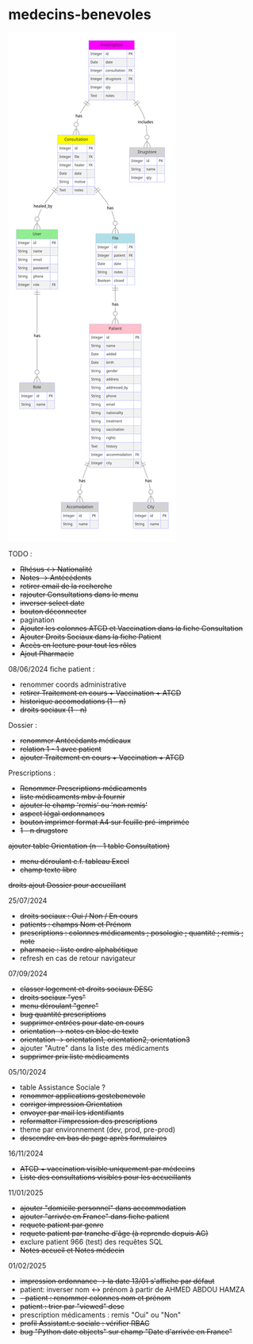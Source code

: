 # medecins-benevoles

![Schéma bdd](./app/static/medecins-benevoles.png)

TODO : 
- ~~Rhésus <-> Nationalité~~
- ~~Notes -> Antécédents~~
- ~~retirer email de la recherche~~
- ~~rajouter Consultations dans le menu~~
- ~~inverser select date~~
- ~~bouton déconnecter~~
- pagination
- ~~Ajouter les colonnes ATCD et Vaccination dans la fiche Consultation~~
- ~~Ajouter Droits Sociaux dans la fiche Patient~~
- ~~Accès en lecture pour tout les rôles~~
- ~~Ajout Pharmacie~~

08/06/2024
fiche patient :
 - renommer coords administrative
 - ~~retirer Traitement en cours + Vaccination + ATCD~~
 - ~~historique accomodations (1 - n)~~
 - ~~droits sociaux (1 - n)~~

 Dossier :
 - ~~renommer Antécédants médicaux~~
 - ~~relation 1 - 1 avec patient~~
 - ~~ajouter Traitement en cours + Vaccination + ATCD~~

 Prescriptions :
 - ~~Renommer Prescriptions médicaments~~
 - ~~liste médicaments mbv à fournir~~
 - ~~ajouter le champ 'remis' ou 'non remis'~~
 - ~~aspect légal ordonnances~~
 - ~~bouton imprimer format A4 sur feuille pré-imprimée~~
 - ~~1 - n drugstore~~

~~ajouter table Orientation (n - 1 table Consultation)~~
 - ~~menu déroulant c.f. tableau Excel~~
 - ~~champ texte libre~~

~~droits ajout Dossier pour accueillant~~

25/07/2024
- ~~droits sociaux : Oui / Non / En cours~~
- ~~patients : champs Nom et Prénom~~
- ~~prescriptions : colonnes médicaments  ; posologie ; quantité ; remis ; note~~
- ~~pharmacie : liste ordre alphabétique~~
- refresh en cas de retour navigateur

07/09/2024
- ~~classer logement et droits sociaux DESC~~
- ~~droits sociaux "yes"~~
- ~~menu déroulant "genre"~~
- ~~bug quantité prescriptions~~
- ~~supprimer entrées pour date en cours~~
- ~~orientation -> notes en bloc de texte~~
- ~~orientation -> orientation1, orientation2, orientation3~~
- ajouter "Autre" dans la liste des médicaments
- ~~supprimer prix liste médicaments~~

05/10/2024
- table Assistance Sociale ?
- ~~renommer applications gestebenevole~~
- ~~corriger impression Orientation~~
- ~~envoyer par mail les identifiants~~
- ~~reformatter l'impression des prescriptions~~
- theme par environnement (dev, prod, pre-prod)
- ~~descendre en bas de page après formulaires~~

16/11/2024
- ~~ATCD + vaccination visible uniquement par médecins~~
- ~~Liste des consultations visibles pour les accueillants~~

11/01/2025
- ~~ajouter "domicile personnel" dans accommodation~~
- ~~ajouter "arrivée en France" dans fiche patient~~
- ~~requete patient par genre~~
- ~~requete patient par tranche d'âge (à reprende depuis AG)~~
- exclure patient 966 (test) des requêtes SQL
- ~~Notes accueil et Notes médecin~~

01/02/2025
- ~~impression ordonnance -> la date 13/01 s'affiche par défaut~~
- patient: inverser nom <-> prénom à partir de AHMED ABDOU HAMZA 
- ~~- patient : renommer colonnes nom et prénom~~
- ~~patient : trier par "viewed" desc~~
- prescription médicaments : remis "Oui" ou "Non"
- ~~profil Assistant.e sociale : vérifier RBAC~~
- ~~bug "Python date objects" sur champ "Date d'arrivée en France"~~